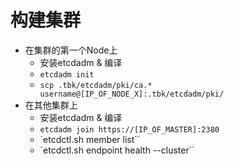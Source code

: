 # 构建集群

* 在集群的第一个Node上
    * 安装etcdadm & 编译
    * `etcdadm init`
    * `scp .tbk/etcdadm/pki/ca.* username@[IP_OF_NODE_X]:.tbk/etcdadm/pki/`
* 在其他集群上
    * 安装etcdadm & 编译
    * `etcdadm join https://[IP_OF_MASTER]:2380`
    * `etcdctl.sh member list``
    * `etcdctl.sh endpoint health --cluster``
